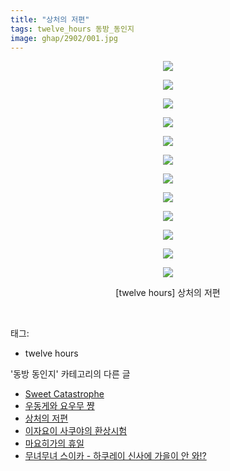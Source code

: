 ```yaml
---
title: "상처의 저편"
tags: twelve_hours 동방_동인지
image: ghap/2902/001.jpg
---
```

<div class="article">
<p style="text-align: center; clear: none; float: none;"><img src="{{ site.nasurl }}/ghap/2902/001.jpg"/></p>
<p style="text-align: center; clear: none; float: none;"><img src="{{ site.nasurl }}/ghap/2902/002.jpg"/></p>
<p style="text-align: center; clear: none; float: none;"><img src="{{ site.nasurl }}/ghap/2902/003.jpg"/></p>
<p style="text-align: center; clear: none; float: none;"><img src="{{ site.nasurl }}/ghap/2902/004.jpg"/></p>
<p style="text-align: center; clear: none; float: none;"><img src="{{ site.nasurl }}/ghap/2902/005.jpg"/></p>
<p style="text-align: center; clear: none; float: none;"><img src="{{ site.nasurl }}/ghap/2902/006.jpg"/></p>
<p style="text-align: center; clear: none; float: none;"><img src="{{ site.nasurl }}/ghap/2902/007.jpg"/></p>
<p style="text-align: center; clear: none; float: none;"><img src="{{ site.nasurl }}/ghap/2902/008.jpg"/></p>
<p style="text-align: center; clear: none; float: none;"><img src="{{ site.nasurl }}/ghap/2902/009.jpg"/></p>
<p style="text-align: center; clear: none; float: none;"><img src="{{ site.nasurl }}/ghap/2902/010.jpg"/></p>
<p style="text-align: center; clear: none; float: none;"><img src="{{ site.nasurl }}/ghap/2902/011.jpg"/></p>
<p style="text-align: center; clear: none; float: none;"><img src="{{ site.nasurl }}/ghap/2902/012.jpg"/></p>
<p style="text-align: center; clear: none; float: none;">[twelve hours] 상처의 저편</p>
<p><br/></p>
</div><div class="tagTrail">
<p>태그: </p>
<ul>
<li>twelve hours</li>
</ul>
</div><div class="another">
<p>'동방 동인지' 카테고리의 다른 글</p>
<ul>
<li><a href="/2016-12-14-ghap_2904">Sweet Catastrophe</a></li>
<li><a href="/2016-12-14-ghap_2903">우동게와 요우무 쨩</a></li>
<li><a href="/2016-12-14-ghap_2902">상처의 저편</a></li>
<li><a href="/2016-12-14-ghap_2901">이자요이 사쿠야의 환상시험</a></li>
<li><a href="/2016-12-14-ghap_2900">마요히가의 휴일</a></li>
<li><a href="/2016-12-14-ghap_2899">무녀무녀 스이카 - 하쿠레이 신사에 가을이 안 와!?</a></li>
</ul>
</div><div class="cb_module cb_fluid">
<div class="cb_wrt cb_profile">
</div><!-- commentList close -->
</div>